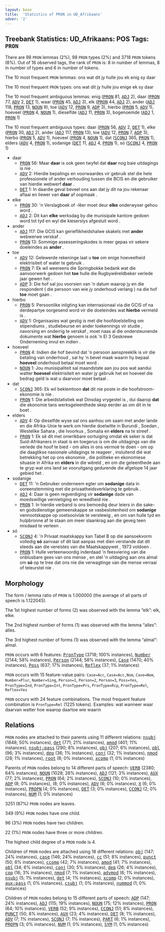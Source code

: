 ```yaml
---
layout: base
title:  'Statistics of PRON in UD_Afrikaans'
udver: '2'
---
```


## Treebank Statistics: UD_Afrikaans: POS Tags: `PRON`

There are 98 `PRON` lemmas (2%), 98 `PRON` types (2%) and 3718 `PRON` tokens (8%).
Out of 16 observed tags, the rank of `PRON` is: 8 in number of lemmas, 8 in number of types and 6 in number of tokens.

The 10 most frequent `PRON` lemmas: ons wat dit jy hulle jou ek enig sy daar

The 10 most frequent `PRON` types:  ons wat dit jy hulle jou enige ek sy daar

The 10 most frequent ambiguous lemmas: enig (<tt><a href="af-pos-PRON.html">PRON</a></tt> 81, <tt><a href="af-pos-ADJ.html">ADJ</a></tt> 2), daar (<tt><a href="af-pos-PRON.html">PRON</a></tt> 77, <tt><a href="af-pos-ADV.html">ADV</a></tt> 2, <tt><a href="af-pos-DET.html">DET</a></tt> 1), waar (<tt><a href="af-pos-PRON.html">PRON</a></tt> 45, <tt><a href="af-pos-ADJ.html">ADJ</a></tt> 3), elk (<tt><a href="af-pos-PRON.html">PRON</a></tt> 44, <tt><a href="af-pos-ADJ.html">ADJ</a></tt> 2), ander (<tt><a href="af-pos-ADJ.html">ADJ</a></tt> 118, <tt><a href="af-pos-PRON.html">PRON</a></tt> 13, <tt><a href="af-pos-NOUN.html">NOUN</a></tt> 9), toe (<tt><a href="af-pos-ADV.html">ADV</a></tt> 12, <tt><a href="af-pos-PRON.html">PRON</a></tt> 9, <tt><a href="af-pos-ADP.html">ADP</a></tt> 3), hierbo (<tt><a href="af-pos-PRON.html">PRON</a></tt> 5, <tt><a href="af-pos-ADV.html">ADV</a></tt> 1), hoeveel (<tt><a href="af-pos-PRON.html">PRON</a></tt> 4, <tt><a href="af-pos-NOUN.html">NOUN</a></tt> 1), dieselfde (<tt><a href="af-pos-ADJ.html">ADJ</a></tt> 11, <tt><a href="af-pos-PRON.html">PRON</a></tt> 3), bogenoemde (<tt><a href="af-pos-ADJ.html">ADJ</a></tt> 1, <tt><a href="af-pos-PRON.html">PRON</a></tt> 1)

The 10 most frequent ambiguous types:  daar (<tt><a href="af-pos-PRON.html">PRON</a></tt> 56, <tt><a href="af-pos-ADV.html">ADV</a></tt> 2, <tt><a href="af-pos-DET.html">DET</a></tt> 1), elke (<tt><a href="af-pos-PRON.html">PRON</a></tt> 30, <tt><a href="af-pos-ADJ.html">ADJ</a></tt> 2), ander (<tt><a href="af-pos-ADJ.html">ADJ</a></tt> 117, <tt><a href="af-pos-PRON.html">PRON</a></tt> 13), toe (<tt><a href="af-pos-ADV.html">ADV</a></tt> 12, <tt><a href="af-pos-PRON.html">PRON</a></tt> 7, <tt><a href="af-pos-ADP.html">ADP</a></tt> 3), hierbo (<tt><a href="af-pos-PRON.html">PRON</a></tt> 5, <tt><a href="af-pos-ADV.html">ADV</a></tt> 1), hoeveel (<tt><a href="af-pos-PRON.html">PRON</a></tt> 4, <tt><a href="af-pos-NOUN.html">NOUN</a></tt> 1), dat (<tt><a href="af-pos-SCONJ.html">SCONJ</a></tt> 365, <tt><a href="af-pos-PRON.html">PRON</a></tt> 1), elders (<tt><a href="af-pos-ADV.html">ADV</a></tt> 4, <tt><a href="af-pos-PRON.html">PRON</a></tt> 1), sodanige (<tt><a href="af-pos-DET.html">DET</a></tt> 11, <tt><a href="af-pos-ADJ.html">ADJ</a></tt> 4, <tt><a href="af-pos-PRON.html">PRON</a></tt> 1), só (<tt><a href="af-pos-SCONJ.html">SCONJ</a></tt> 4, <tt><a href="af-pos-PRON.html">PRON</a></tt> 1)


* daar
  * <tt><a href="af-pos-PRON.html">PRON</a></tt> 56: Maar <b>daar</b> is ook geen twyfel dat <b>daar</b> nog baie uitdagings is nie .
  * <tt><a href="af-pos-ADV.html">ADV</a></tt> 2: Hierdie bepalings en voorwaardes vir gebruik stel die hele professionele of ander verhouding tussen die BCIS en die gebruiker van hierdie webwerf <b>daar</b> .
  * <tt><a href="af-pos-DET.html">DET</a></tt> 1: In daardie geval beveel ons aan dat jy dit na jou rekenaar aflaai en liewer van <b>daar</b> af oopmaak .
* elke
  * <tt><a href="af-pos-PRON.html">PRON</a></tt> 30: 'n Verslagboek of -lêer moet deur <b>elke</b> onderwyser gehou word .
  * <tt><a href="af-pos-ADJ.html">ADJ</a></tt> 2: Dit kan <b>elke</b> werksdag by die munisipale kantore gedoen word tot tyd en wyl die kieserslys afgesluit word .
* ander
  * <tt><a href="af-pos-ADJ.html">ADJ</a></tt> 117: Die GCIS kan gerieflikheidshalwe skakels met <b>ander</b> webwerwe verskaf .
  * <tt><a href="af-pos-PRON.html">PRON</a></tt> 13: Sommige assesseringskodes is meer gepas vir sekere doeleindes as <b>ander</b> .
* toe
  * <tt><a href="af-pos-ADV.html">ADV</a></tt> 12: Gelewerde rekeninge laat u <b>toe</b> om enige hoeveelheid elektrisiteit of water te gebruik .
  * <tt><a href="af-pos-PRON.html">PRON</a></tt> 7: Ek wil weereens die Springbokke bedank wat die aanvoorwerk gedoen het <b>toe</b> hulle die Rugbywêreldbeker verlede jaar gewen het .
  * <tt><a href="af-pos-ADP.html">ADP</a></tt> 3: Die hof sal jou voorsien van 'n datum waarop jy en die respondent ( die persoon van wie jy onderhoud verlang ) na die hof <b>toe</b> moet gaan .
* hierbo
  * <tt><a href="af-pos-PRON.html">PRON</a></tt> 5: Persoonlike inligting kan internasionaal via die GCIS of na derdepartye oorgesend word vir die doeleindes wat <b>hierbo</b> vermeld is .
  * <tt><a href="af-pos-ADV.html">ADV</a></tt> 1: Organisasies wat gestig is met die hoofdoelstelling om stipendiums , studiebeurse en ander toekennings vir studie , navorsing en onderrig te verskaf , moet naas al die ondersteunende dokumente wat <b>hierbo</b> genoem is ook 'n EI 3 Geskrewe Onderneming invul en indien .
* hoeveel
  * <tt><a href="af-pos-PRON.html">PRON</a></tt> 4: Indien die hof bevind dat 'n persoon aanspreeklik is vir die betaling van onderhoud , sal hy 'n bevel maak waarin hy bepaal <b>hoeveel</b> onderhoud betaal moet word .
  * <tt><a href="af-pos-NOUN.html">NOUN</a></tt> 1: Jou munisipaliteit sal maandstate aan jou pos wat aandui watter <b>hoeveel</b> elektrisiteit en water jy gebruik het en hoeveel die bedrag geld is wat u daarvoor moet betaal .
* dat
  * <tt><a href="af-pos-SCONJ.html">SCONJ</a></tt> 365: Ek wil beklemtoon <b>dat</b> dit nie poste in die hoofstroom-ekonomie is nie .
  * <tt><a href="af-pos-PRON.html">PRON</a></tt> 1: Die arbeidstatistiek wat Dinsdag vrygestel is , dui daarop <b>dat</b> die ekonomie tans werksgeleenthede skep eerder as om dit in te boet .
* elders
  * <tt><a href="af-pos-ADV.html">ADV</a></tt> 4: Op dieselfde wyse sal ons aanhou om saam met ander lande en die Afrika-Unie te werk om hierdie doelwitte in Burundi , Soedan , Westelike Sahara , die Ivoorkus , Somalia en <b>elders</b> na te streef .
  * <tt><a href="af-pos-PRON.html">PRON</a></tt> 1: Ek sê dit met onwrikbare oortuiging omdat ek seker is dat Suid-Afrikaners in staat is en toegerus is om die uitdagings van die verlede die hoof te bied - om alles in ons vermoë te doen - om op die daaglikse nasionale uitdagings te reageer , insluitend dié wat betrekking het op ons ekonomie , die politieke en ekonomiese situasie in Afrika en <b>elders</b> in die wêreld , en om die geleenthede aan te gryp wat ons land se vooruitgang gedurende die afgelope 14 jaar gebied het .
* sodanige
  * <tt><a href="af-pos-DET.html">DET</a></tt> 11: 'n Gebruiker onderneem egter om <b>sodanige</b> data in ooreenstemming met die privaatheidsverklaring te gebruik .
  * <tt><a href="af-pos-ADJ.html">ADJ</a></tt> 4: Daar is geen regverdiging vir <b>sodanige</b> dade van moedswillige vernietiging en wreedheid nie .
  * <tt><a href="af-pos-PRON.html">PRON</a></tt> 1: In hierdie verband is ons bemoedig deur leiers in die sake- en godsdienstige gemeenskappe se vasbeslotenheid om <b>sodanige</b> vennootskappe op voetsoolvlak te verstewig , en om van hulle tyd en hulpbronne af te staan om meer slaankrag aan die geveg teen misdaad te verleen .
* só
  * <tt><a href="af-pos-SCONJ.html">SCONJ</a></tt> 4: 'n Privaat maatskappy kan Tabel B op die aansoekvorm volledig <b>só</b> aanvaar of dit laat aanpas met dien verstande dat dit steeds aan die vereistes van die Maatskappywet , 1973 voldoen .
  * <tt><a href="af-pos-PRON.html">PRON</a></tt> 1: Hulle verteenwoordig inderdaad 'n feesviering van die onblusbare gees van ons mense , en stel 'n uitdaging aan ons almal om <b>só</b> op te tree dat ons nie die verwagtinge van die mense verraai of teleurstel nie .

## Morphology

The form / lemma ratio of `PRON` is 1.000000 (the average of all parts of speech is 1.122045).

The 1st highest number of forms (2) was observed with the lemma “elk”: elk, elke.

The 2nd highest number of forms (1) was observed with the lemma “alles”: alles.

The 3rd highest number of forms (1) was observed with the lemma “almal”: almal.

`PRON` occurs with 6 features: <tt><a href="af-feat-PronType.html">PronType</a></tt> (3718; 100% instances), <tt><a href="af-feat-Number.html">Number</a></tt> (2144; 58% instances), <tt><a href="af-feat-Person.html">Person</a></tt> (2144; 58% instances), <tt><a href="af-feat-Case.html">Case</a></tt> (1470; 40% instances), <tt><a href="af-feat-Poss.html">Poss</a></tt> (637; 17% instances), <tt><a href="af-feat-Reflex.html">Reflex</a></tt> (37; 1% instances)

`PRON` occurs with 15 feature-value pairs: `Case=Acc`, `Case=Acc,Nom`, `Case=Nom`, `Number=Plur`, `Number=Sing`, `Person=1`, `Person=2`, `Person=3`, `Poss=Yes`, `PronType=Ind`, `PronType=Int`, `PronType=Prs`, `PronType=Rcp`, `PronType=Rel`, `Reflex=Yes`

`PRON` occurs with 24 feature combinations.
The most frequent feature combination is `PronType=Rel` (1225 tokens).
Examples: wat wanneer waar daarvan watter hoe waarop daartoe wie waarin


## Relations

`PRON` nodes are attached to their parents using 11 different relations: <tt><a href="af-dep-nsubj.html">nsubj</a></tt> (1848; 50% instances), <tt><a href="af-dep-det.html">det</a></tt> (771; 21% instances), <tt><a href="af-dep-amod.html">amod</a></tt> (401; 11% instances), <tt><a href="af-dep-nsubj-pass.html">nsubj:pass</a></tt> (290; 8% instances), <tt><a href="af-dep-obj.html">obj</a></tt> (207; 6% instances), <tt><a href="af-dep-obl.html">obl</a></tt> (96; 3% instances), <tt><a href="af-dep-dep.html">dep</a></tt> (36; 1% instances), <tt><a href="af-dep-conj.html">conj</a></tt> (32; 1% instances), <tt><a href="af-dep-nmod.html">nmod</a></tt> (28; 1% instances), <tt><a href="af-dep-root.html">root</a></tt> (8; 0% instances), <tt><a href="af-dep-xcomp.html">xcomp</a></tt> (1; 0% instances)

Parents of `PRON` nodes belong to 14 different parts of speech: <tt><a href="af-pos-VERB.html">VERB</a></tt> (2380; 64% instances), <tt><a href="af-pos-NOUN.html">NOUN</a></tt> (1028; 28% instances), <tt><a href="af-pos-ADJ.html">ADJ</a></tt> (121; 3% instances), <tt><a href="af-pos-AUX.html">AUX</a></tt> (77; 2% instances), <tt><a href="af-pos-PRON.html">PRON</a></tt> (64; 2% instances), <tt><a href="af-pos-SCONJ.html">SCONJ</a></tt> (10; 0% instances), <tt><a href="af-pos-ADP.html">ADP</a></tt> (8; 0% instances),  (8; 0% instances), <tt><a href="af-pos-ADV.html">ADV</a></tt> (6; 0% instances), <tt><a href="af-pos-X.html">X</a></tt> (6; 0% instances), <tt><a href="af-pos-PROPN.html">PROPN</a></tt> (4; 0% instances), <tt><a href="af-pos-DET.html">DET</a></tt> (3; 0% instances), <tt><a href="af-pos-CCONJ.html">CCONJ</a></tt> (2; 0% instances), <tt><a href="af-pos-NUM.html">NUM</a></tt> (1; 0% instances)

3251 (87%) `PRON` nodes are leaves.

349 (9%) `PRON` nodes have one child.

96 (3%) `PRON` nodes have two children.

22 (1%) `PRON` nodes have three or more children.

The highest child degree of a `PRON` node is 4.

Children of `PRON` nodes are attached using 18 different relations: <tt><a href="af-dep-obj.html">obj</a></tt> (147; 24% instances), <tt><a href="af-dep-case.html">case</a></tt> (146; 24% instances), <tt><a href="af-dep-cc.html">cc</a></tt> (51; 8% instances), <tt><a href="af-dep-punct.html">punct</a></tt> (50; 8% instances), <tt><a href="af-dep-ccomp.html">ccomp</a></tt> (42; 7% instances), <tt><a href="af-dep-amod.html">amod</a></tt> (41; 7% instances), <tt><a href="af-dep-obl.html">obl</a></tt> (34; 6% instances), <tt><a href="af-dep-conj.html">conj</a></tt> (30; 5% instances), <tt><a href="af-dep-dep.html">dep</a></tt> (26; 4% instances), <tt><a href="af-dep-cop.html">cop</a></tt> (16; 3% instances), <tt><a href="af-dep-nmod.html">nmod</a></tt> (7; 1% instances), <tt><a href="af-dep-advmod.html">advmod</a></tt> (6; 1% instances), <tt><a href="af-dep-nsubj.html">nsubj</a></tt> (5; 1% instances), <tt><a href="af-dep-det.html">det</a></tt> (4; 1% instances), <tt><a href="af-dep-xcomp.html">xcomp</a></tt> (2; 0% instances), <tt><a href="af-dep-aux-pass.html">aux:pass</a></tt> (1; 0% instances), <tt><a href="af-dep-csubj.html">csubj</a></tt> (1; 0% instances), <tt><a href="af-dep-nummod.html">nummod</a></tt> (1; 0% instances)

Children of `PRON` nodes belong to 15 different parts of speech: <tt><a href="af-pos-ADP.html">ADP</a></tt> (147; 24% instances), <tt><a href="af-pos-ADJ.html">ADJ</a></tt> (115; 19% instances), <tt><a href="af-pos-NOUN.html">NOUN</a></tt> (75; 12% instances), <tt><a href="af-pos-PRON.html">PRON</a></tt> (64; 10% instances), <tt><a href="af-pos-VERB.html">VERB</a></tt> (52; 9% instances), <tt><a href="af-pos-CCONJ.html">CCONJ</a></tt> (51; 8% instances), <tt><a href="af-pos-PUNCT.html">PUNCT</a></tt> (50; 8% instances), <tt><a href="af-pos-AUX.html">AUX</a></tt> (23; 4% instances), <tt><a href="af-pos-DET.html">DET</a></tt> (8; 1% instances), <tt><a href="af-pos-ADV.html">ADV</a></tt> (7; 1% instances), <tt><a href="af-pos-SCONJ.html">SCONJ</a></tt> (7; 1% instances), <tt><a href="af-pos-PART.html">PART</a></tt> (6; 1% instances), <tt><a href="af-pos-PROPN.html">PROPN</a></tt> (3; 0% instances), <tt><a href="af-pos-NUM.html">NUM</a></tt> (1; 0% instances), <tt><a href="af-pos-SYM.html">SYM</a></tt> (1; 0% instances)

